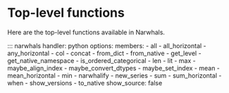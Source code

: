 # Top-level functions

Here are the top-level functions available in Narwhals.

::: narwhals
    handler: python
    options:
      members:
        - all
        - all_horizontal
        - any_horizontal
        - col
        - concat
        - from_dict
        - from_native
        - get_level
        - get_native_namespace
        - is_ordered_categorical
        - len
        - lit
        - max
        - maybe_align_index
        - maybe_convert_dtypes
        - maybe_set_index
        - mean
        - mean_horizontal
        - min
        - narwhalify
        - new_series
        - sum
        - sum_horizontal
        - when
        - show_versions
        - to_native
      show_source: false
